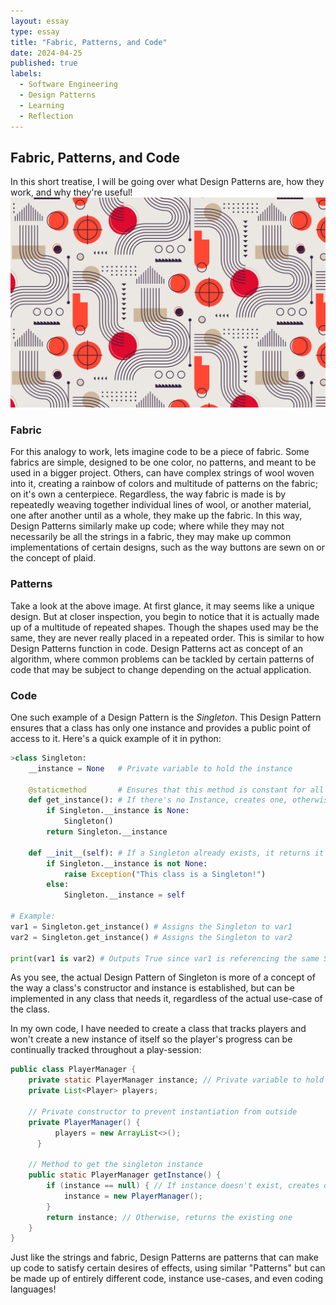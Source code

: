 ```yaml
---
layout: essay
type: essay
title: "Fabric, Patterns, and Code"
date: 2024-04-25
published: true
labels:
  - Software Engineering
  - Design Patterns
  - Learning
  - Reflection
---
```

## Fabric, Patterns, and Code
In this short treatise, I will be going over what Design Patterns are, how they work, and why they're useful!
<img class="rounded float-start pe-4" src="../img/DesignPatterns/Fabric.jpg">

### Fabric
For this analogy to work, lets imagine code to be a piece of fabric. Some fabrics are simple, designed to be one color, no patterns, and meant to be used in a bigger project. Others, can have complex strings of wool woven into it, creating a rainbow of colors and multitude of patterns on the fabric; on it's own a centerpiece. Regardless, the way fabric is made is by repeatedly weaving together individual lines of wool, or another material, one after another until as a whole, they make up the fabric. In this way, Design Patterns similarly make up code; where while they may not necessarily be all the strings in a fabric, they may make up common implementations of certain designs, such as the way buttons are sewn on or the concept of plaid.

### Patterns
Take a look at the above image. At first glance, it may seems like a unique design. But at closer inspection, you begin to notice that it is actually made up of a multitude of repeated shapes. Though the shapes used may be the same, they are never really placed in a repeated order. This is similar to how Design Patterns function in code. Design Patterns act as concept of an algorithm, where common problems can be tackled by certain patterns of code that may be subject to change depending on the actual application.

### Code
One such example of a Design Pattern is the _Singleton_. This Design Pattern ensures that a class has only one instance and provides a public point of access to it. 
Here's a quick example of it in python:
```python
>class Singleton:
    __instance = None   # Private variable to hold the instance
    
    @staticmethod       # Ensures that this method is constant for all instances of the Singleton
    def get_instance(): # If there's no Instance, creates one, otherwise, returns the existing Singleton
        if Singleton.__instance is None: 
            Singleton()
        return Singleton.__instance

    def __init__(self): # If a Singleton already exists, it returns it
        if Singleton.__instance is not None:
            raise Exception("This class is a Singleton!")
        else:
            Singleton.__instance = self

# Example:
var1 = Singleton.get_instance() # Assigns the Singleton to var1
var2 = Singleton.get_instance() # Assigns the Singleton to var2

print(var1 is var2) # Outputs True since var1 is referencing the same Singleton as var2
```

As you see, the actual Design Pattern of Singleton is more of a concept of the way a class's constructor and instance is established, but can be implemented in any class that needs it, regardless of the actual use-case of the class.

In my own code, I have needed to create a class that tracks players and won't create a new instance of itself so the player's progress can be continually tracked throughout a play-session:

```java
public class PlayerManager {
    private static PlayerManager instance; // Private variable to hold a constant instance
    private List<Player> players;

    // Private constructor to prevent instantiation from outside
    private PlayerManager() {
          players = new ArrayList<>();
      }

    // Method to get the singleton instance
    public static PlayerManager getInstance() {
        if (instance == null) { // If instance doesn't exist, creates one
            instance = new PlayerManager();
        }
        return instance; // Otherwise, returns the existing one
    }
}
```

Just like the strings and fabric, Design Patterns are patterns that can make up code to satisfy certain desires of effects, using similar "Patterns" but can be made up of entirely different code, instance use-cases, and even coding languages!